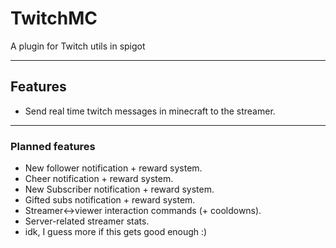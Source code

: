 # TwitchMC
A plugin for Twitch utils in spigot


---
## Features
* Send real time twitch messages in minecraft to the streamer.


---
### Planned features
* New follower notification + reward system.
* Cheer notification + reward system.
* New Subscriber notification + reward system.
* Gifted subs notification + reward system.
* Streamer<->viewer interaction commands (+ cooldowns).
* Server-related streamer stats.
* idk, I guess more if this gets good enough :)
